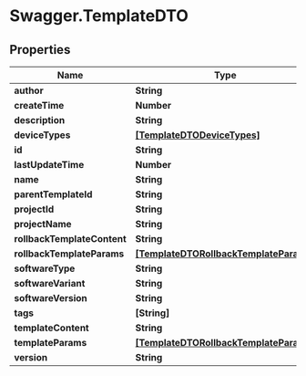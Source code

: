 # Swagger.TemplateDTO

## Properties
Name | Type | Description | Notes
------------ | ------------- | ------------- | -------------
**author** | **String** |  | [optional] 
**createTime** | **Number** |  | [optional] 
**description** | **String** |  | [optional] 
**deviceTypes** | [**[TemplateDTODeviceTypes]**](TemplateDTODeviceTypes.md) |  | [optional] 
**id** | **String** |  | [optional] 
**lastUpdateTime** | **Number** |  | [optional] 
**name** | **String** |  | [optional] 
**parentTemplateId** | **String** |  | [optional] 
**projectId** | **String** |  | [optional] 
**projectName** | **String** |  | [optional] 
**rollbackTemplateContent** | **String** |  | [optional] 
**rollbackTemplateParams** | [**[TemplateDTORollbackTemplateParams]**](TemplateDTORollbackTemplateParams.md) |  | [optional] 
**softwareType** | **String** |  | [optional] 
**softwareVariant** | **String** |  | [optional] 
**softwareVersion** | **String** |  | [optional] 
**tags** | **[String]** |  | [optional] 
**templateContent** | **String** |  | [optional] 
**templateParams** | [**[TemplateDTORollbackTemplateParams]**](TemplateDTORollbackTemplateParams.md) |  | [optional] 
**version** | **String** |  | [optional] 


